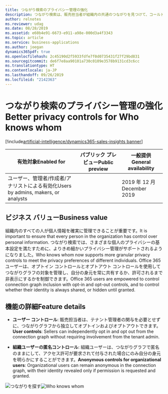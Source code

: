 ```yaml
---
title: つながり検索のプライバシー管理の強化
description: つながり検索は、販売担当者が組織内の共通のつながりを見つけて、コールド リードをウォーム リードに変換し、回答率を高めたり、関心を高めたりするのに役立ちます。 ヨーロッパのプライバシー要件を満たすために、つながり検索に対して追加のプライバシー管理が有効になっています。
author: relnotes
ms.reviewer: udag
ms.date: 08/28/2019
ms.assetid: e60b4e91-6673-e911-a98e-000d3a4f3343
ms.topic: article
ms.service: business-applications
ms.author: joegan
dynamics365pdf: true
ms.openlocfilehash: 2c45190d2f5933fdfe7f0d0735431f27f29bd831
ms.sourcegitcommit: de6f7e8aa90101a730c0109e3578b9131cd3c6cc
ms.translationtype: HT
ms.contentlocale: ja-JP
ms.lasthandoff: 09/26/2019
ms.locfileid: "2142363"
---
```

# <a name="better-privacy-controls-for-who-knows-whom"></a><span data-ttu-id="fcac5-104">つながり検索のプライバシー管理の強化</span><span class="sxs-lookup"><span data-stu-id="fcac5-104">Better privacy controls for Who knows whom</span></span>
[!include[artificial-intelligence/dynamics365-sales-insights banner](../includes/artificial-intelligence/dynamics365-sales-insights.md)]

| <span data-ttu-id="fcac5-105">有効対象</span><span class="sxs-lookup"><span data-stu-id="fcac5-105">Enabled for</span></span>    |  <span data-ttu-id="fcac5-106">パブリック プレビュー</span><span class="sxs-lookup"><span data-stu-id="fcac5-106">Public preview</span></span> | <span data-ttu-id="fcac5-107">一般提供</span><span class="sxs-lookup"><span data-stu-id="fcac5-107">General availability</span></span> | 
| ---------- | ---------- |---------- |
|<span data-ttu-id="fcac5-108">ユーザー、管理者/作成者/アナリストによる有効化</span><span class="sxs-lookup"><span data-stu-id="fcac5-108">Users by admins, makers, or analysts</span></span>|| <span data-ttu-id="fcac5-109">2019 年 12 月</span><span class="sxs-lookup"><span data-stu-id="fcac5-109">December 2019</span></span>|


## <a name="business-value"></a><span data-ttu-id="fcac5-110">ビジネス バリュー</span><span class="sxs-lookup"><span data-stu-id="fcac5-110">Business value</span></span>
<!-- bv start -->
<span data-ttu-id="fcac5-111">組織内のすべての人が個人情報を確実に管理できることが重要です。</span><span class="sxs-lookup"><span data-stu-id="fcac5-111">It is important to ensure that every person in the organization has control over personal information.</span></span> <span data-ttu-id="fcac5-112">つながり検索では、さまざまな個人のプライバシーの基本設定を満たすために、よりきめ細かいプライバシー管理がサポートされるようになりました。</span><span class="sxs-lookup"><span data-stu-id="fcac5-112">Who knows whom now supports more granular privacy controls to meet the privacy preferences of different individuals.</span></span> <span data-ttu-id="fcac5-113">Office 365 ユーザーは、オプトイン コントロールとオプトアウト コントロールを使用してつながりグラフの対象を管理し、自分の身元を常に共有するか、許可されるまで非表示にするかを制御できます。</span><span class="sxs-lookup"><span data-stu-id="fcac5-113">Office 365 users are empowered to control connection graph inclusion with opt-in and opt-out controls, and to control whether their identity is always shared, or hidden until granted.</span></span>
<!-- bv end -->



## <a name="feature-details"></a><span data-ttu-id="fcac5-114">機能の詳細</span><span class="sxs-lookup"><span data-stu-id="fcac5-114">Feature details</span></span>
<!--feature detail start -->
- <span data-ttu-id="fcac5-115">**ユーザー コントロール**: 販売担当者は、テナント管理者の関与を必要とせずに、つながりグラフから独立してオプトインおよびオプトアウトできます。</span><span class="sxs-lookup"><span data-stu-id="fcac5-115">**User controls**: Sellers can independently opt in and opt out from the connection graph without requiring involvement from the tenant admin.</span></span> 
  
- <span data-ttu-id="fcac5-116">**組織ユーザーの匿名コントロール**: 組織ユーザーは、つながりグラフで匿名のままにして、アクセス許可が要求されて付与された場合にのみ自分の身元を明らかにすることができます。</span><span class="sxs-lookup"><span data-stu-id="fcac5-116">**Anonymous controls for organizational users**: Organizational users can remain anonymous in the connection graph, with their identity revealed only if permission is requested and granted.</span></span>
<!--feature detail end -->

<span data-ttu-id="fcac5-117">![つながりを探す](media/wkw.png "つながりを探す")</span><span class="sxs-lookup"><span data-stu-id="fcac5-117">![Who knows whom](media/wkw.png "Who knows whom")</span></span>
<!-- Picture 1 -->










